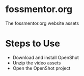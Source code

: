 # fossmentor.org
The fossmentor.org website assets

# Steps to Use
- Download and install OpenShot
- Unzip the video assets
- Open the OpenShot project
